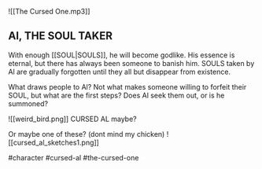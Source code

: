 ![[The Cursed One.mp3]]
## Al, THE SOUL TAKER
With enough [[SOUL|SOULS]], he will become godlike. His essence is eternal, but there has always been someone to banish him. SOULS taken by Al are gradually forgotten until they all but disappear from existence.

What draws people to Al? Not what makes someone willing to forfeit their SOUL, but what are the first steps? Does Al seek them out, or is he summoned?

![[weird_bird.png]]
CURSED AL maybe?

Or maybe one of these? (dont mind my chicken)
![[cursed_al_sketches1.png]]

#character #cursed-al #the-cursed-one